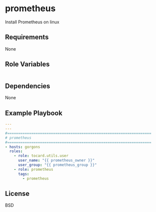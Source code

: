 prometheus
=========

Install Prometheus on linux

Requirements
------------

None

Role Variables
--------------

```yaml
```

Dependencies
------------

None

Example Playbook
----------------

```yaml
---
---
#==================================================================
# prometheus
#==================================================================
- hosts: gorgons
  roles:
    - role: tocard.utils.user
      user_name: "{{ prometheus_owner }}"
      user_group: "{{ prometheus_group }}"
    - role: prometheus
      tags:
        - prometheus
```

License
-------

BSD

